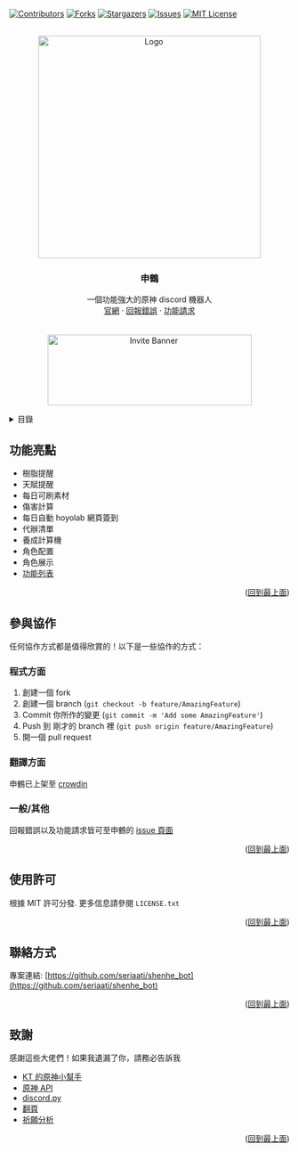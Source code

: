 <a name="readme-top"></a>
[![Contributors][contributors-shield]][contributors-url]
[![Forks][forks-shield]][forks-url]
[![Stargazers][stars-shield]][stars-url]
[![Issues][issues-shield]][issues-url]
[![MIT License][license-shield]][license-url]



<!-- PROJECT LOGO -->
<br />
<div align="center">
  <a href="https://github.com/seriaati/shenhe_bot">
    <img src="https://i.imgur.com/bwWfOJH.png" alt="Logo" width="400" height="400">
  </a>

<h3 align="center">申鶴</h3>

  <p align="center">
    一個功能強大的原神 discord 機器人
    <br />
    <a href="https://seriaati.github.io/shenhe_website/">官網</a>
    ·
    <a href="https://github.com/seriaati/shenhe_bot/issues">回報錯誤</a>
    ·
    <a href="https://github.com/seriaati/shenhe_bot/issues">功能請求</a> <br> <br> <br>
    <a href="https://bit.ly/shenhe_bot">
      <img src="https://i.imgur.com/QfGbpIU.png" alt="Invite Banner" width="367" height="127">
    </a>
  </p>
</div>

<!-- TABLE OF CONTENTS -->
<details>
  <summary>目錄</summary>
  <ol>
    <li><a href="#功能亮點">功能亮點</a></li>
    <li><a href="#參與協作">參與協作</a></li>
    <ul>
        <li><a href="#程式方面">程式方面</a></li>
        <li><a href="#翻譯方面">翻譯方面</a></li>
        <li><a href="#一般/其他">一般/其他</a></li>
     </ul>
    <li><a href="#使用許可">使用許可</a></li>
    <li><a href="#聯絡方式">聯絡方式</a></li>
    <li><a href="#致謝">致謝</a></li>
  </ol>
</details>

<!-- USAGE EXAMPLES -->
## 功能亮點
- 樹脂提醒
- 天賦提醒
- 每日可刷素材
- 傷害計算
- 每日自動 hoyolab 網頁簽到
- 代辦清單
- 養成計算機
- 角色配置
- 角色展示
- [功能列表](https://github.com/seriaati/shenhe_bot/blob/public/features.md)

<p align="right">(<a href="#readme-top">回到最上面</a>)</p>


<!-- CONTRIBUTING -->
## 參與協作
任何協作方式都是值得欣賞的！以下是一些協作的方式：

### 程式方面
1. 創建一個 fork
2. 創建一個 branch (`git checkout -b feature/AmazingFeature`)
3. Commit 你所作的變更 (`git commit -m 'Add some AmazingFeature'`)
4. Push 到 剛才的 branch 裡 (`git push origin feature/AmazingFeature`)
5. 開一個 pull request

### 翻譯方面
申鶴已上架至 [crowdin](https://crowdin.com/project/shenhe-bot)

### 一般/其他
回報錯誤以及功能請求皆可至申鶴的 [issue 頁面](https://github.com/seriaati/shenhe_bot/issues)

<p align="right">(<a href="#readme-top">回到最上面</a>)</p>



<!-- LICENSE -->
## 使用許可

根據 MIT 許可分發. 更多信息請參閱 `LICENSE.txt`

<p align="right">(<a href="#readme-top">回到最上面</a>)</p>



<!-- CONTACT -->
## 聯絡方式



專案連結: [https://github.com/seriaati/shenhe_bot](https://github.com/seriaati/shenhe_bot)

<p align="right">(<a href="#readme-top">回到最上面</a>)</p>



<!-- ACKNOWLEDGMENTS -->
## 致謝
感謝這些大佬們！如果我遺漏了你，請務必告訴我

* [KT 的原神小幫手](https://github.com/KT-Yeh/Genshin-Discord-Bot)
* [原神 API](https://github.com/thesadru/genshin.py)
* [discord.py](https://github.com/Rapptz/discord.py)
* [翻頁](https://github.com/soosBot-com/Pagination)
* [祈願分析](https://github.com/OneBST/GGanalysis)

<p align="right">(<a href="#readme-top">回到最上面</a>)</p>



<!-- MARKDOWN LINKS & IMAGES -->
<!-- https://www.markdownguide.org/basic-syntax/#reference-style-links -->
[contributors-shield]: https://img.shields.io/github/contributors/seriaati/shenhe_bot.svg?style=for-the-badge
[contributors-url]: https://github.com/seriaati/shenhe_bot/graphs/contributors
[forks-shield]: https://img.shields.io/github/forks/seriaati/shenhe_bot.svg?style=for-the-badge
[forks-url]: https://github.com/seriaati/shenhe_bot/network/members
[stars-shield]: https://img.shields.io/github/stars/seriaati/shenhe_bot.svg?style=for-the-badge
[stars-url]: https://github.com/seriaati/shenhe_bot/stargazers
[issues-shield]: https://img.shields.io/github/issues/seriaati/shenhe_bot.svg?style=for-the-badge
[issues-url]: https://github.com/seriaati/shenhe_bot/issues
[license-shield]: https://img.shields.io/github/license/seriaati/shenhe_bot.svg?style=for-the-badge
[license-url]: https://github.com/seriaati/shenhe_bot/blob/master/LICENSE.txt
[invite-image]: https://i.imgur.com/QfGbpIU.png
[invite-url]: https://bit.ly/shenhe_bot

